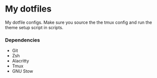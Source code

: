 # My dotfiles

My dotfile configs. Make sure you source the the tmux config and run the theme setup script in scripts.

### Dependencies
- Git
- Zsh
- Alacritty
- Tmux
- GNU Stow
